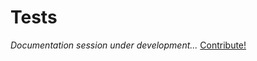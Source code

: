 # Tests

_Documentation session under development..._ [Contribute!](https://github.com/glowieframework/glowie-website/tree/main/documentation)